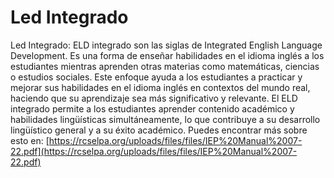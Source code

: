 # Led Integrado
Led Integrado: ELD integrado son las siglas de Integrated English Language Development. Es una forma de enseñar habilidades en el idioma inglés a los estudiantes mientras aprenden otras materias como matemáticas, ciencias o estudios sociales. Este enfoque ayuda a los estudiantes a practicar y mejorar sus habilidades en el idioma inglés en contextos del mundo real, haciendo que su aprendizaje sea más significativo y relevante. El ELD integrado permite a los estudiantes aprender contenido académico y habilidades lingüísticas simultáneamente, lo que contribuye a su desarrollo lingüístico general y a su éxito académico.
Puedes encontrar más sobre esto en: [https://rcselpa.org/uploads/files/files/IEP%20Manual%2007-22.pdf](https://rcselpa.org/uploads/files/files/IEP%20Manual%2007-22.pdf)